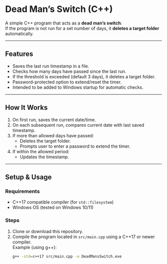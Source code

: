 # Dead Man’s Switch (C++)

A simple C++ program that acts as a **dead man’s switch**:  
If the program is not run for a set number of days, it **deletes a target folder** automatically.

---

## Features

- Saves the last run timestamp in a file.
- Checks how many days have passed since the last run.
- If the threshold is exceeded (default 3 days), it deletes a target folder.
- Password-protected option to extend/reset the timer.
- Intended to be added to Windows startup for automatic checks.

---

## How It Works

1. On first run, saves the current date/time.
2. On each subsequent run, compares current date with last saved timestamp.
3. If more than allowed days have passed:
    - Deletes the target folder.
    - Prompts user to enter a password to extend the timer.
4. If within the allowed period:
    - Updates the timestamp.

---

## Setup & Usage

### Requirements
- C++17 compatible compiler (for `std::filesystem`)
- Windows OS (tested on Windows 10/11)

### Steps
1. Clone or download this repository.
2. Compile the program located in `src/main.cpp` using a C++17 or newer compiler.  
   Example (using g++):  
   ```bash
   g++ -std=c++17 src/main.cpp -o DeadMansSwitch.exe
